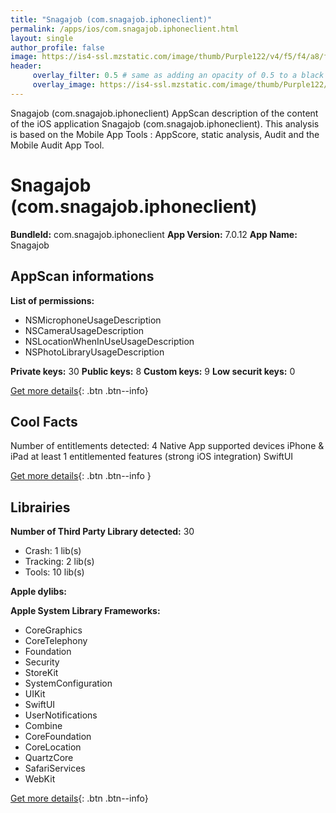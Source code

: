 ```yaml
---
title: "Snagajob (com.snagajob.iphoneclient)"
permalink: /apps/ios/com.snagajob.iphoneclient.html
layout: single
author_profile: false
image: https://is4-ssl.mzstatic.com/image/thumb/Purple122/v4/f5/f4/a8/f5f4a850-8649-83f2-4456-1a989f14770e/AppIcon-1x_U007emarketing-0-7-0-85-220.png/512x512bb.jpg
header: 
     overlay_filter: 0.5 # same as adding an opacity of 0.5 to a black background
     overlay_image: https://is4-ssl.mzstatic.com/image/thumb/Purple122/v4/f5/f4/a8/f5f4a850-8649-83f2-4456-1a989f14770e/AppIcon-1x_U007emarketing-0-7-0-85-220.png/512x512bb.jpg
---
```

Snagajob (com.snagajob.iphoneclient) AppScan description of the content of the iOS application Snagajob (com.snagajob.iphoneclient). This analysis is based on the Mobile App Tools : AppScore, static analysis, Audit and the Mobile Audit App Tool.

# Snagajob (com.snagajob.iphoneclient)

**BundleId:** com.snagajob.iphoneclient
**App Version:** 7.0.12
**App Name:** Snagajob


## AppScan informations 

**List of permissions:** 
- NSMicrophoneUsageDescription
- NSCameraUsageDescription
- NSLocationWhenInUseUsageDescription
- NSPhotoLibraryUsageDescription
  
  
**Private keys:** 30
**Public keys:** 8
**Custom keys:** 9
**Low securit keys:** 0
  
[Get more details](/pricing.html){: .btn .btn--info}

## Cool Facts

Number of entitlements detected: 4
Native App
supported devices iPhone & iPad
at least 1 entitlemented features (strong iOS integration)
SwiftUI
  
[Get more details](/pricing.html){: .btn .btn--info }

## Librairies 
**Number of Third Party Library detected:** 30
- Crash: 1 lib(s)
- Tracking: 2 lib(s)
- Tools: 10 lib(s)


**Apple dylibs:**


**Apple System Library Frameworks:**
- CoreGraphics
- CoreTelephony
- Foundation
- Security
- StoreKit
- SystemConfiguration
- UIKit
- SwiftUI
- UserNotifications
- Combine
- CoreFoundation
- CoreLocation
- QuartzCore
- SafariServices
- WebKit


  
[Get more details](/pricing.html){: .btn .btn--info}

